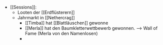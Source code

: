 - [[Sessions]]:
	- Looten der [[Erdflüsterern]]
	- Jahrmarkt in [[Nethercrag]]
		- [[Timba]] hat [[Blattläuschen]] gewonne
		- [[Merla]] hat den Baumkletterwettbewerb gewonnen. --> Wall of Fame (Merla von den Namenlosen)
		-